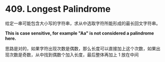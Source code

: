 # 409. Longest Palindrome 
给定一串可能包含大小写的字符串，求从中选取字符所能形成的最长回文字符串。

**This is case sensitive, for example "Aa" is not considered a palindrome here.**

思路是对的，如果字符出现次数是偶数，那么长度可以直接加上这个次数，如果出现次数是奇数，从中找到偶数个加入长度，最后整体再加上 1 放在中间
